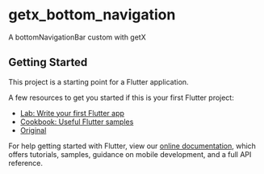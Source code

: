 # getx_bottom_navigation

A bottomNavigationBar custom with getX

## Getting Started

This project is a starting point for a Flutter application.

A few resources to get you started if this is your first Flutter project:

- [Lab: Write your first Flutter app](https://flutter.dev/docs/get-started/codelab)
- [Cookbook: Useful Flutter samples](https://flutter.dev/docs/cookbook)
- [Original](https://www.youtube.com/watch?v=XHB09Cyji0g&ab_channel=dbestech)

For help getting started with Flutter, view our
[online documentation](https://flutter.dev/docs), which offers tutorials,
samples, guidance on mobile development, and a full API reference.
